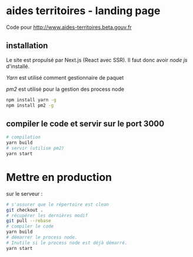 # aides territoires - landing page

Code pour http://www.aides-territoires.beta.gouv.fr

## installation

Le site est propulsé par Next.js (React avec SSR).
Il faut donc avoir _node js_ d'installé.

_Yarn_ est utilisé comment gestionnaire de paquet

_pm2_ est utilisé pour la gestion des process node

```sh
npm install yarn -g
npm install pm2 -g
```

## compiler le code et servir sur le port 3000

```sh
# compilation
yarn build
# servir (utilise pm2)
yarn start
```

# Mettre en production

sur le serveur :

```sh
# s'assurer que le répertoire est clean
git checkout .
# récupérer les dernières modif
git pull --rebase
# compiler le code
yarn build
# démarrer le process node.
# Inutile si le process node est déjà démarré.
yarn start
```
